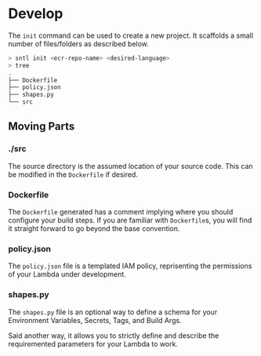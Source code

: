 # Develop

The `init` command can be used to create a new project. It scaffolds a small number of files/folders as described below.

```bash
> sntl init <ecr-repo-name> <desired-language>
> tree
.
├── Dockerfile
├── policy.json
├── shapes.py
└── src
```

## Moving Parts

### ./src

The source directory is the assumed location of your source code. This can be modified in the `Dockerfile` if desired.

### Dockerfile

The `Dockerfile` generated has a comment implying where you should configure your build steps. If you are familiar with `Dockerfile`s, you will find it straight forward to go beyond the base convention.

### policy.json

The `policy.json` file is a templated IAM policy, reprisenting the permissions of your Lambda under development.

### shapes.py

The `shapes.py` file is an optional way to define a schema for your Environment Variables, Secrets, Tags, and Build Args.

Said another way, it allows you to strictly define and describe the requiremented parameters for your Lambda to work.

